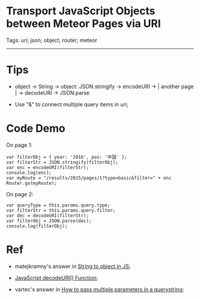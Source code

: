 # Transport JavaScript Objects between Meteor Pages via URI
Tags: uri; json; object; router; meteor

------

# Tips

* object -> String -> object:
  JSON.stringify -> encodeURI -> | another page | -> decodeURI -> JSON.parse

* Use "&" to connect multiple query items in uri;

# Code Demo

On page 1:

    var filterObj = { year: '2016', pos: '中国' };
    var filterStr = JSON.stringify(filterObj);
    var enc = encodeURI(filterStr);
    console.log(enc);
    var myRoute = "/results/2015/pages/1?type=basic&filter=" + enc
    Router.go(myRoute);

On page 2:

    var queryType = this.params.query.type;
    var filterStr = this.params.query.filter;
    var dec = decodeURI(filterStr);
    var filterObj = JSON.parse(dec);
    console.log(filterObj);

# Ref

* matejkramny's answer in [String to object in JS](http://stackoverflow.com/questions/1086404/string-to-object-in-js);

* [JavaScript decodeURI() Function](http://www.w3schools.com/jsref/jsref_decodeuri.asp);

* vartec's answer in [How to pass multiple parameters in a querystring](http://stackoverflow.com/questions/724526/how-to-pass-multiple-parameters-in-a-querystring);

